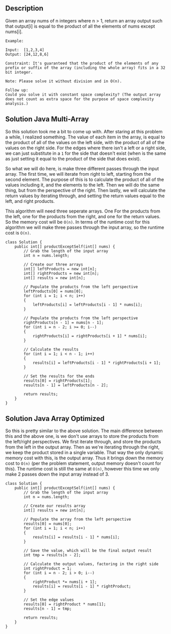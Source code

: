 ## Description

Given an array nums of n integers where n > 1,  return an array output such that output[i] is equal to the product of all the elements of nums except nums[i].

```
Example:

Input:  [1,2,3,4]
Output: [24,12,8,6]

Constraint: It's guaranteed that the product of the elements of any prefix or suffix of the array (including the whole array) fits in a 32 bit integer.

Note: Please solve it without division and in O(n).

Follow up:
Could you solve it with constant space complexity? (The output array does not count as extra space for the purpose of space complexity analysis.)
```

## Solution Java Multi-Array

So this solution took me a bit to come up with. After staring at this problem a while, I realized something. The value of each item in the array, is equal to the product of all of the values on the left side, with the product of all of the values on the right side. For the edges where there isn't a left or a right side, we can just substitute in a `1` for the side that doesn't exist (when is the same as just setting it equal to the product of the side that does exist).

So what we will do here, is make three different passes through the input array. The first time, we will iterate from right to left, starting from the second element. The purpose of this is to calculate the product of all of the values including it, and the elements to the left. Then we will do the same thing, but from the perspective of the right. Then lastly, we will calculate the return values by iterating through, and setting the return values equal to the left, and right products.

This algorithm will need three seperate arrays. One For the products from the left, one for the products from the right, and one for the return values. So the memory cost will be `O(n)`. In terms of the runtime cost for this algorithm we will make three passes through the input array, so the runtime cost is `O(n)`.

```
class Solution {
    public int[] productExceptSelf(int[] nums) {
        // Grab the length of the input array
        int n = nums.length;
        
        // Create our three arrays        
        int[] leftProducts = new int[n];
        int[] rightProducts = new int[n];
        int[] results = new int[n];
        
        // Populate the products from the left perspective
        leftProducts[0] = nums[0];
        for (int i = 1; i < n; i++)
        {
            leftProducts[i] = leftProducts[i - 1] * nums[i];
        }

        // Populate the products from the left perspective
        rightProducts[n - 1] = nums[n - 1];
        for (int i = n - 2; i >= 0; i--)
        {
            rightProducts[i] = rightProducts[i + 1] * nums[i];
        }
        
        // Calculate the results
        for (int i = 1; i < n - 1; i++)
        {
            results[i] = leftProducts[i - 1] * rightProducts[i + 1];
        }
        
        // Set the results for the ends
        results[0] = rightProducts[1];
        results[n - 1] = leftProducts[n - 2];
        
        return results;
    }
}
```

## Solution Java Array Optimized

So this is pretty similar to the above solution. The main difference between this and the above one, is we don't use arrays to store the products from the left/right perspectives. We first iterate through, and store the products from the left in the output array. Then as we're iterating through the right, we keep the product stored in a single variable. That way the only dynamic memory cost with this, is the output array. Thus it brings down the memory cost to `O(n)` (per the problem statement, output memory doesn't count for this). The runtime cost is still the same at `O(n)`, however this time we only make 2 passes down the input array instead of 3.

```
class Solution {
    public int[] productExceptSelf(int[] nums) {
        // Grab the length of the input array
        int n = nums.length;
        
        // Create our results array
        int[] results = new int[n];
        
        // Populate the array from the left perspective
        results[0] = nums[0];
        for (int i = 1; i < n; i++)
        {
            results[i] = results[i - 1] * nums[i];
        }

        // Save the value, which will be the final output result
        int tmp = results[n - 2];
        
        // Calculate the output values, factoring in the right side
        int rightProduct = 1;
        for (int i = n - 2; i > 0; i--)
        {
            rightProduct *= nums[i + 1];
            results[i] = results[i - 1] * rightProduct;
        }
        
        // Set the edge values
        results[0] = rightProduct * nums[1];
        results[n - 1] = tmp;
        
        return results;
    }
}

```